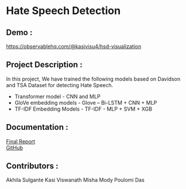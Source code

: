 # Hate Speech Detection

## Demo :

https://observablehq.com/@kasivisu4/hsd-visualization

## Project Description :

In this project, We have trained the following models based on Davidson and TSA Dataset for detecting Hate Speech. 
 - Transformer model - CNN and MLP
 - GloVe embedding models - Glove – Bi-LSTM + CNN + MLP 
 - TF-IDF Embedding Models - TF-IDF - MLP + SVM + XGB


## Documentation :

[Final Report](https://github.com/kasivisu4/hate-speech-detection/blob/main/HateSpeechDetection_Group9Report.pdf)
<br>
[GitHub](https://github.com/kasivisu4/hate-speech-detection)



## Contributors :
Akhila Sulgante
Kasi Viswanath
Misha Mody
Poulomi Das
